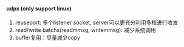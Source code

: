 #### udpx (only support linux)
1. reuseport: 多个listener socket, server可以更充分利用多核进行收发
2. read/write batchs(readmmsg, writemmsg): 减少系统调用
3. buffer复用：尽量减少copy

